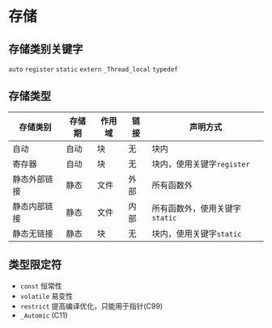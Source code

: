 # 存储

## 存储类别关键字

`auto` `register` `static` `extern` `_Thread_local` `typedef`

## 存储类型

存储类别|存储期|作用域|链接|声明方式
------|------|-----|----|------
自动|自动|块|无|块内
寄存器|自动|块|无|块内，使用关键字`register`
静态外部链接|静态|文件|外部|所有函数外
静态内部链接|静态|文件|内部|所有函数外，使用关键字`static`
静态无链接|静态|块|无|块内，使用关键字`static`

## 类型限定符

- `const` 恒常性
- `volatile` 易变性
- `restrict` 提高编译优化，只能用于指针(C99)
- `_Automic` (C11)